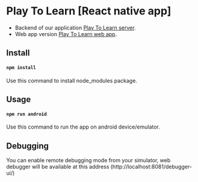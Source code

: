 Play To Learn [React native app]
===

* Backend of our application [Play To Learn server](https://github.com/kaayso/quizz).
* Web app version [Play To Learn web app](https://github.com/MedMoctar/Projet-Quiz).

## Install

#### `npm install`
Use this command to install node_modules package.

## Usage

#### `npm run android`
Use this command to run the app on android device/emulator.

## Debugging

You can enable remote debugging mode from your simulator, web debugger will be available at this address (http://localhost:8081/debugger-ui/)
